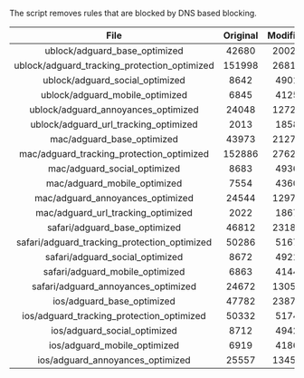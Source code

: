 The script removes rules that are blocked by DNS based blocking.


| File | Original | Modified |
|:----:|:-----:|:-----:|
| ublock/adguard_base_optimized | 42680 | 20027 |
| ublock/adguard_tracking_protection_optimized | 151998 | 26815 |
| ublock/adguard_social_optimized | 8642 | 4901 |
| ublock/adguard_mobile_optimized | 6845 | 4125 |
| ublock/adguard_annoyances_optimized | 24048 | 12725 |
| ublock/adguard_url_tracking_optimized | 2013 | 1858 |
| mac/adguard_base_optimized | 43973 | 21279 |
| mac/adguard_tracking_protection_optimized | 152886 | 27620 |
| mac/adguard_social_optimized | 8683 | 4936 |
| mac/adguard_mobile_optimized | 7554 | 4360 |
| mac/adguard_annoyances_optimized | 24544 | 12979 |
| mac/adguard_url_tracking_optimized | 2022 | 1867 |
| safari/adguard_base_optimized | 46812 | 23183 |
| safari/adguard_tracking_protection_optimized | 50286 | 5167 |
| safari/adguard_social_optimized | 8672 | 4921 |
| safari/adguard_mobile_optimized | 6863 | 4144 |
| safari/adguard_annoyances_optimized | 24672 | 13052 |
| ios/adguard_base_optimized | 47782 | 23875 |
| ios/adguard_tracking_protection_optimized | 50332 | 5174 |
| ios/adguard_social_optimized | 8712 | 4942 |
| ios/adguard_mobile_optimized | 6919 | 4186 |
| ios/adguard_annoyances_optimized | 25557 | 13457 |